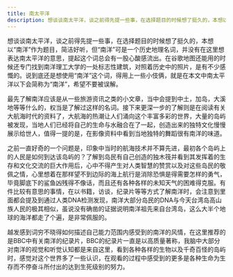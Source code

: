 ```yaml
---
title: 南太平洋
description: 想谈谈南太平洋，谈之前得先提一些事，在选择题目的时候想了挺久的，本想以“南洋”作为题目，简洁好听，但“南洋”可是一个历史地理名词，并没有在这里想表达南太平洋的意思，提起这个词总会有一股心酸感流出。在谷歌地图还能用的时候还专门找到南洋理工大学的一处标志性建筑，对照着历史中的照片，是有不少感慨的。说到底还是想使用“南洋”这个词，得用上一些小伎俩，就是在本文中南太平洋以下会简称为“南洋”，希望不要被误解。
---
```

想谈谈南太平洋，谈之前得先提一些事，在选择题目的时候想了挺久的，本想以“南洋”作为题目，简洁好听，但“南洋”可是一个历史地理名词，并没有在这里想表达南太平洋的意思，提起这个词总会有一股心酸感流出。在谷歌地图还能用的时候还专门找到南洋理工大学的一处标志性建筑，对照着历史中的照片，是有不少感慨的。说到底还是想使用“南洋”这个词，得用上一些小伎俩，就是在本文中南太平洋以下会简称为“南洋”，希望不要被误解。

最先了解南洋应该是从一些旅游资讯之类的小文章，当中会提到中土，加岛，大溪地等等什么的，权当是了解过这样的名词。接下来更深一步的了解则是在阅读有关大航海时代的资料了，大航海的热潮让人们涌向这个丰富多彩的世界，大量的岛屿被发现，当地人们已经将自己的生命与水融合在了一起，创造出来的独特文化慢慢展示给世人，值得一提的是，在影像资料中看到当地独特的舞蹈很有南洋的味道。

之前一直好奇的一个问题是，印象中当时的航海技术并不算先进，最初各个岛屿上的人民是如何到达该岛屿的？了解到岛民有自己创造的独木筏并看到其发挥着的生存和文化交流的巨大作用后，心中不得产生对人类智慧的赞赏以及对这些岛民的敬佩之情，心里想着在那样望不到边际的海上航行是消除恐惧是得需要怎样的勇气，毕竟脚底下的鲨鱼凶残得不像话，而且还有各种各样的未知天气的困难得克服。有件比较有意思的事情，在以书籍，访谈，纪录片等等方式了解南洋时，会注意到里面都会提及到通过人类DNA检测发现，南洋大部分岛民的DNA与今天台湾岛高山族人民的极其相似，虽说没有确凿的证据说明南洋祖先来自台湾岛，这么大半个地球的海洋都走了个遍，是非常佩服的。

越发感到词穷不晓得如何描述自己能力范围内感受到的南洋的风情，在这里推荐的是BBC中有关南洋的纪录片，BBC的纪录片一直是以高质量著称，我脑中大部分对南洋的视觉和听觉认知都是来自这里，看到各种各样的生物以及千奇百怪的岛屿时，感觉对这个世界多了一些认识，在观看的过程中感受到的更多是各种生命为生存而不停奋斗所付出的达到生死级别的努力。
